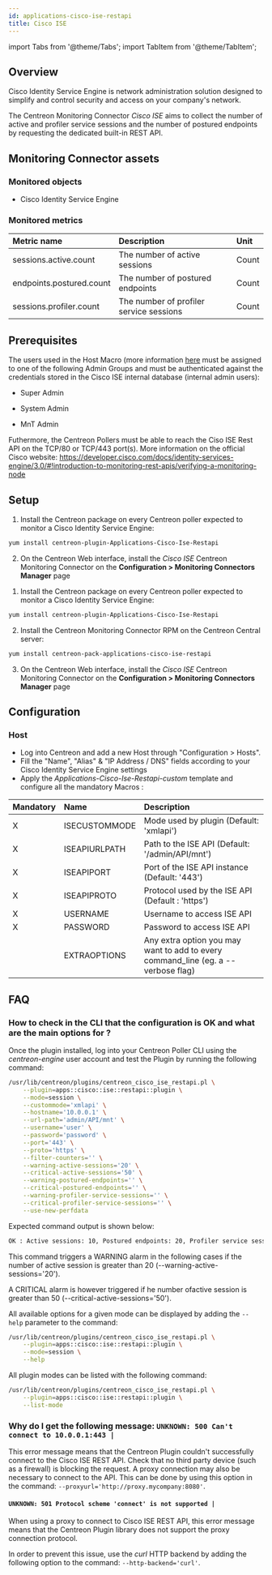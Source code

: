 ```yaml
---
id: applications-cisco-ise-restapi
title: Cisco ISE
---
```

import Tabs from '@theme/Tabs';
import TabItem from '@theme/TabItem';


## Overview

Cisco Identity Service Engine is network administration solution designed to 
simplify and control security and access on your company's network.

The Centreon Monitoring Connector *Cisco ISE* aims to collect the number of active and 
profiler service sessions and the number of postured endpoints by requesting the
dedicated built-in REST API.

## Monitoring Connector assets

### Monitored objects

* Cisco Identity Service Engine

### Monitored metrics

<Tabs groupId="sync">
<TabItem value="Session" label="Session">

| Metric name              | Description                             | Unit  |
|:-------------------------|:----------------------------------------|:------|
| sessions.active.count    | The number of active sessions           | Count |
| endpoints.postured.count | The number of postured endpoints        | Count |
| sessions.profiler.count  | The number of profiler service sessions | Count |

</TabItem>
</Tabs>

## Prerequisites

The users used in the Host Macro (more information [here](#Host) must be 
assigned to one of the following Admin Groups and must be authenticated against 
the credentials stored in the Cisco ISE internal database (internal admin 
users):

* Super Admin

* System Admin

* MnT Admin

Futhermore, the Centreon Pollers must be able to reach the Ciso ISE Rest API on 
the TCP/80 or TCP/443 port(s). More information on the official Cisco website:
https://developer.cisco.com/docs/identity-services-engine/3.0/#!introduction-to-monitoring-rest-apis/verifying-a-monitoring-node

## Setup

<Tabs groupId="sync">
<TabItem value="Online License" label="Online License">

1. Install the Centreon package on every Centreon poller expected to monitor a Cisco Identity Service Engine:

```bash
yum install centreon-plugin-Applications-Cisco-Ise-Restapi
```

2. On the Centreon Web interface, install the *Cisco ISE* Centreon Monitoring Connector on the **Configuration > Monitoring Connectors Manager** page

</TabItem>
<TabItem value="Offline License" label="Offline License">

1. Install the Centreon package on every Centreon poller expected to monitor a Cisco Identity Service Engine:

```bash
yum install centreon-plugin-Applications-Cisco-Ise-Restapi
```

2. Install the Centreon Monitoring Connector RPM on the Centreon Central server:

```bash
yum install centreon-pack-applications-cisco-ise-restapi
```

3. On the Centreon Web interface, install the *Cisco ISE* Centreon Monitoring Connector on the **Configuration > Monitoring Connectors Manager** page

</TabItem>
</Tabs>

## Configuration

### Host

* Log into Centreon and add a new Host through "Configuration > Hosts".
* Fill the "Name", "Alias" & "IP Address / DNS" fields according to your Cisco Identity Service Engine settings
* Apply the *Applications-Cisco-Ise-Restapi-custom* template and configure all the mandatory Macros :

| Mandatory | Name          | Description                                                                        |
|:----------|:--------------|:-----------------------------------------------------------------------------------|
| X         | ISECUSTOMMODE | Mode used by plugin (Default: 'xmlapi')                                            |
| X         | ISEAPIURLPATH | Path to the ISE API (Default: '/admin/API/mnt')                                    |
| X         | ISEAPIPORT    | Port of the ISE API instance (Default: '443')                                      |
| X         | ISEAPIPROTO   | Protocol used by the ISE API (Default : 'https')                                   |
| X         | USERNAME      | Username to access ISE API                                                         |
| X         | PASSWORD      | Password to access ISE API                                                         |
|           | EXTRAOPTIONS  | Any extra option you may want to add to every command\_line (eg. a --verbose flag) |

## FAQ

### How to check in the CLI that the configuration is OK and what are the main options for ?

Once the plugin installed, log into your Centreon Poller CLI using the 
*centreon-engine* user account and test the
Plugin by running the following command:

```bash
/usr/lib/centreon/plugins/centreon_cisco_ise_restapi.pl \
    --plugin=apps::cisco::ise::restapi::plugin \
    --mode=session \
    --custommode='xmlapi' \
    --hostname='10.0.0.1' \
    --url-path='admin/API/mnt' \
    --username='user' \
    --password='password' \
    --port='443' \
    --proto='https' \
    --filter-counters='' \
    --warning-active-sessions='20' \
    --critical-active-sessions='50' \
    --warning-postured-endpoints='' \
    --critical-postured-endpoints='' \
    --warning-profiler-service-sessions='' \
    --critical-profiler-service-sessions='' \
    --use-new-perfdata
```

Expected command output is shown below:

```bash
OK : Active sessions: 10, Postured endpoints: 20, Profiler service sessions: 20 | 'sessions.active.count'=10;0:20;0:50;0; 'endpoints.postured.count'=20;;;0 'sessions.profiler.count'=20;;;0;
```

This command triggers a WARNING alarm in the following cases if the number of
active session is greater than 20 (--warning-active-sessions='20').

A CRITICAL alarm is however triggered if he number ofactive session is greater 
than 50 (--critical-active-sessions='50').

All available options for a given mode can be displayed by adding the 
```--help``` parameter to the command:

```bash
/usr/lib/centreon/plugins/centreon_cisco_ise_restapi.pl \
    --plugin=apps::cisco::ise::restapi::plugin \
    --mode=session \
    --help
```

All plugin modes can be listed with the following command:

```bash
/usr/lib/centreon/plugins/centreon_cisco_ise_restapi.pl \
    --plugin=apps::cisco::ise::restapi::plugin \
    --list-mode 
```

### Why do I get the following message: ```UNKNOWN: 500 Can't connect to 10.0.0.1:443 |```

This error message means that the Centreon Plugin couldn't successfully connect
to the Cisco ISE REST API. Check that no third party device (such as a firewall)
is blocking the request. A proxy connection may also be necessary to connect to 
the API. This can be done by using this option in the command: 
```--proxyurl='http://proxy.mycompany:8080'```.

#### ```UNKNOWN: 501 Protocol scheme 'connect' is not supported |```

When using a proxy to connect to Cisco ISE REST API, this error
message means that the Centreon Plugin library does not support the proxy
connection protocol.

In order to prevent this issue, use the *curl* HTTP backend by adding the
following option to the command: ```--http-backend='curl'```.
